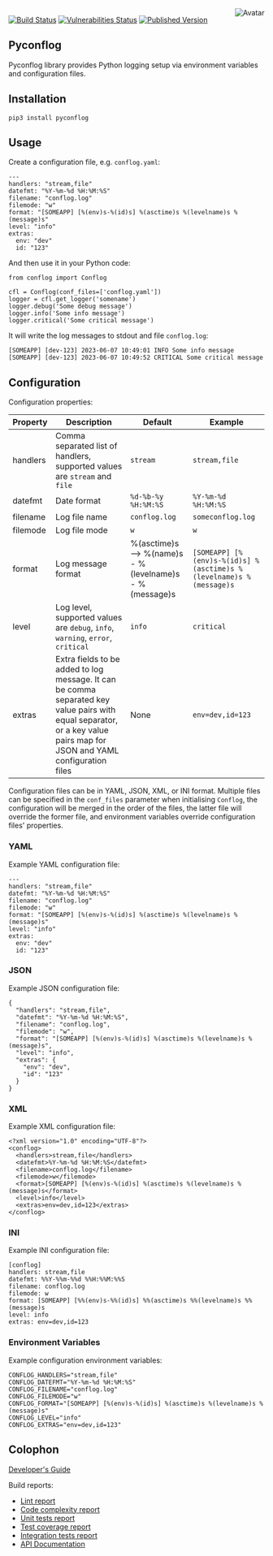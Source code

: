 <img align="right" src="https://raw.github.com/cliffano/pyconflog/main/avatar.jpg" alt="Avatar"/>

[![Build Status](https://github.com/cliffano/pyconflog/workflows/CI/badge.svg)](https://github.com/cliffano/pyconflog/actions?query=workflow%3ACI)
[![Vulnerabilities Status](https://snyk.io/test/github/cliffano/pyconflog/badge.svg)](https://snyk.io/test/github/cliffano/pyconflog)
[![Published Version](https://img.shields.io/pypi/v/conflog.svg)](https://pypi.python.org/pypi/conflog)
<br/>

Pyconflog
---------

Pyconflog library provides Python logging setup via environment variables and configuration files.

Installation
------------

    pip3 install pyconflog

Usage
-----

Create a configuration file, e.g. `conflog.yaml`:

    ---
    handlers: "stream,file"
    datefmt: "%Y-%m-%d %H:%M:%S"
    filename: "conflog.log"
    filemode: "w"
    format: "[SOMEAPP] [%(env)s-%(id)s] %(asctime)s %(levelname)s %(message)s"
    level: "info"
    extras:
      env: "dev"
      id: "123"
 
And then use it in your Python code:

    from conflog import Conflog

    cfl = Conflog(conf_files=['conflog.yaml'])
    logger = cfl.get_logger('somename')
    logger.debug('Some debug message')
    logger.info('Some info message')
    logger.critical('Some critical message')

It will write the log messages to stdout and file `conflog.log`:

    [SOMEAPP] [dev-123] 2023-06-07 10:49:01 INFO Some info message
    [SOMEAPP] [dev-123] 2023-06-07 10:49:52 CRITICAL Some critical message

Configuration
-------------

Configuration properties:

| Property | Description | Default | Example |
| -------- | ----------- | ------- | ------- |
| handlers | Comma separated list of handlers, supported values are `stream` and `file` | `stream` | `stream,file` |
| datefmt | Date format | `%d-%b-%y %H:%M:%S` | `%Y-%m-%d %H:%M:%S` |
| filename | Log file name | `conflog.log` | `someconflog.log` |
| filemode | Log file mode | `w` | `w` |
| format | Log message format | %(asctime)s --> %(name)s - %(levelname)s - %(message)s | `[SOMEAPP] [%(env)s-%(id)s] %(asctime)s %(levelname)s %(message)s` |
| level | Log level, supported values are `debug`, `info`, `warning`, `error`, `critical` | `info` | `critical` |
| extras | Extra fields to be added to log message. It can be comma separated key value pairs with equal separator, or a key value pairs map for JSON and YAML configuration files | None | `env=dev,id=123` |

Configuration files can be in YAML, JSON, XML, or INI format. Multiple files can be specified in the `conf_files` parameter when initialising `Conflog`, the configuration will be merged in the order of the files, the latter file will override the former file, and environment variables override configuration files' properties.

### YAML

Example YAML configuration file:

    ---
    handlers: "stream,file"
    datefmt: "%Y-%m-%d %H:%M:%S"
    filename: "conflog.log"
    filemode: "w"
    format: "[SOMEAPP] [%(env)s-%(id)s] %(asctime)s %(levelname)s %(message)s"
    level: "info"
    extras:
      env: "dev"
      id: "123"

### JSON

Example JSON configuration file:

    {
      "handlers": "stream,file",
      "datefmt": "%Y-%m-%d %H:%M:%S",
      "filename": "conflog.log",
      "filemode": "w",
      "format": "[SOMEAPP] [%(env)s-%(id)s] %(asctime)s %(levelname)s %(message)s",
      "level": "info",
      "extras": {
        "env": "dev",
        "id": "123"
      }
    }

### XML

Example XML configuration file:

    <?xml version="1.0" encoding="UTF-8"?>
    <conflog>
      <handlers>stream,file</handlers>
      <datefmt>%Y-%m-%d %H:%M:%S</datefmt>
      <filename>conflog.log</filename>
      <filemode>w</filemode>
      <format>[SOMEAPP] [%(env)s-%(id)s] %(asctime)s %(levelname)s %(message)s</format>
      <level>info</level>
      <extras>env=dev,id=123</extras>
    </conflog>

### INI

Example INI configuration file:

    [conflog]
    handlers: stream,file
    datefmt: %%Y-%%m-%%d %%H:%%M:%%S
    filename: conflog.log
    filemode: w
    format: [SOMEAPP] [%%(env)s-%%(id)s] %%(asctime)s %%(levelname)s %%(message)s
    level: info
    extras: env=dev,id=123

### Environment Variables

Example configuration environment variables:

    CONFLOG_HANDLERS="stream,file"
    CONFLOG_DATEFMT="%Y-%m-%d %H:%M:%S"
    CONFLOG_FILENAME="conflog.log"
    CONFLOG_FILEMODE="w"
    CONFLOG_FORMAT="[SOMEAPP] [%(env)s-%(id)s] %(asctime)s %(levelname)s %(message)s"
    CONFLOG_LEVEL="info"
    CONFLOG_EXTRAS="env=dev,id=123"

Colophon
--------

[Developer's Guide](https://cliffano.github.io/developers_guide.html#python)

Build reports:

* [Lint report](https://cliffano.github.io/pyconflog/lint/pylint/index.html)
* [Code complexity report](https://cliffano.github.io/pyconflog/complexity/wily/index.html)
* [Unit tests report](https://cliffano.github.io/pyconflog/test/pytest/index.html)
* [Test coverage report](https://cliffano.github.io/pyconflog/coverage/coverage/index.html)
* [Integration tests report](https://cliffano.github.io/pyconflog/test-integration/pytest/index.html)
* [API Documentation](https://cliffano.github.io/pyconflog/doc/sphinx/index.html)
